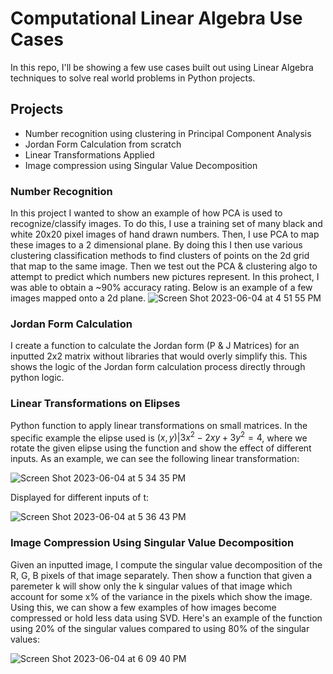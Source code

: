 
# Computational Linear Algebra Use Cases

In this repo, I'll be showing a few use cases built out using Linear Algebra techniques to solve real world problems in Python projects. 


## Projects

- Number recognition using clustering in Principal Component Analysis
- Jordan Form Calculation from scratch
- Linear Transformations Applied
- Image compression using Singular Value Decomposition






### Number Recognition

In this project I wanted to show an example of how PCA is used to recognize/classify images. To do this, I use a training set of many black and white 20x20 pixel images of hand drawn numbers. Then, I use PCA to map these images to a 2 dimensional plane. By doing this I then use various clustering classification methods to find clusters of points on the 2d grid that map to the same image. Then we test out the PCA & clustering algo to attempt to predict which numbers new pictures represent. In this prohect, I was able to obtain a ~90% accuracy rating. Below is an example of a few images mapped onto a 2d plane. 
![Screen Shot 2023-06-04 at 4 51 55 PM](https://github.com/ttight/linear_algebra/assets/78621047/3d6f36c7-a7d0-4f4c-bfcf-96c6b39d6499)


### Jordan Form Calculation

I create a function to calculate the Jordan form (P & J Matrices) for an inputted 2x2 matrix without libraries that would overly simplify this. This shows the logic of the Jordan form calculation process directly through python logic. 

### Linear Transformations on Elipses

Python function to apply linear transformations on small matrices. In the specific example the elipse used is $(x, y) | 3x^2 - 2xy + 3y^2 = 4$, where we rotate the given elipse using the function and show the effect of different inputs. As an example, we can see the following linear transformation: 

![Screen Shot 2023-06-04 at 5 34 35 PM](https://github.com/ttight/linear_algebra/assets/78621047/e3629fe1-f4f2-48b5-8d98-ed12201d0577)


Displayed for different inputs of t: 

![Screen Shot 2023-06-04 at 5 36 43 PM](https://github.com/ttight/linear_algebra/assets/78621047/75fe24c5-4220-4e1d-9779-53e48fce0532)


### Image Compression Using Singular Value Decomposition

Given an inputted image, I compute the singular value decomposition of the R, G, B pixels of that image separately. Then show a function that given a paremeter k will show only the k singular values of that image which account for some x% of the variance in the pixels which show the image. Using this, we can show a few examples of how images become compressed or hold less data using SVD. Here's an example of the function using 20% of the singular values compared to using 80% of the singular values:

![Screen Shot 2023-06-04 at 6 09 40 PM](https://github.com/ttight/linear_algebra/assets/78621047/aae24049-1e8c-4bd0-873c-cebf9b61cf63)


